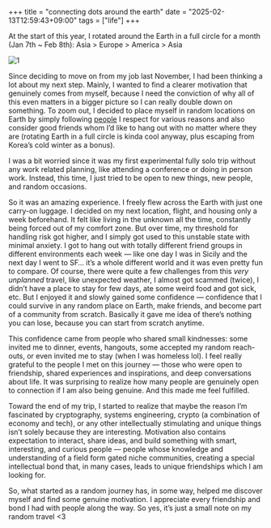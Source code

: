 +++
title = "connecting dots around the earth"
date = "2025-02-13T12:59:43+09:00"
tags = ["life"]
+++

At the start of this year, I rotated around the Earth in a full circle for a month (Jan 7th ~ Feb 8th): Asia > Europe > America > Asia

![1](/images/rotate.gif)

Since deciding to move on from my job last November, I had been thinking a lot about my next step. Mainly, I wanted to find a clearer motivation that genuinely comes from myself, because I need the conviction of why all of this even matters in a bigger picture so I can really double down on something. To zoom out, I decided to place myself in random locations on Earth by simply following [people](https://www.piapark.me/to-you/) I respect for various reasons and also consider good friends whom I’d like to hang out with no matter where they are (rotating Earth in a full circle is kinda cool anyway, plus escaping from Korea’s cold winter as a bonus).

I was a bit worried since it was my first experimental fully solo trip without any work related planning, like attending a conference or doing in person work. Instead, this time, I just tried to be open to new things, new people, and random occasions.

So it was an amazing experience. I freely flew across the Earth with just one carry-on luggage. I decided on my next location, flight, and housing only a week beforehand. It felt like living in the unknown all the time, constantly being forced out of my comfort zone. But over time, my threshold for handling risk got higher, and I simply got used to this unstable state with minimal anxiety. I got to hang out with totally different friend groups in different environments each week — like one day I was in Sicily and the next day I went to SF… it’s a whole different world and it was even pretty fun to compare. Of course, there were quite a few challenges from this *very unplanned* travel, like unexpected weather, I almost got scammed (twice), I didn’t have a place to stay for few days, ate some weird food and got sick, etc. But I enjoyed it and slowly gained some confidence — confidence that I could survive in any random place on Earth, make friends, and become part of a community from scratch. Basically it gave me idea of there’s nothing you can lose, because you can start from scratch anytime.

This confidence came from people who shared small kindnesses: some invited me to dinner, events, hangouts, some accepted my random reach-outs, or even invited me to stay (when I was homeless lol). I feel really grateful to the people I met on this journey — those who were open to friendship, shared experiences and inspirations, and deep conversations about life. It was surprising to realize how many people are genuinely open to connection if I am also being genuine. And this made me feel fulfilled.

Toward the end of my trip, I started to realize that maybe the reason I’m fascinated by cryptography, systems engineering, crypto (a combination of economy and tech), or any other intellectually stimulating and unique things isn’t solely because they are interesting. Motivation also contains expectation to interact, share ideas, and build something with smart, interesting, and curious people — people whose knowledge and understanding of a field form gated niche communities, creating a special intellectual bond that, in many cases, leads to unique friendships which I am looking for.

So, what started as a random journey has, in some way, helped me discover myself and find some genuine motivation. I appreciate every friendship and bond I had with people along the way. So yes, it’s just a small note on my random travel <3
